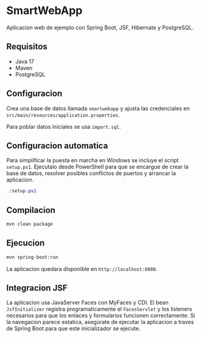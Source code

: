 # SmartWebApp

Aplicacion web de ejemplo con Spring Boot, JSF, Hibernate y PostgreSQL.

## Requisitos
- Java 17
- Maven
- PostgreSQL

## Configuracion
Crea una base de datos llamada `smartwebapp` y ajusta las credenciales en `src/main/resources/application.properties`.

Para poblar datos iniciales se usa `import.sql`.

## Configuracion automatica
Para simplificar la puesta en marcha en Windows se incluye el script
`setup.ps1`. Ejecutalo desde PowerShell para que se encargue de crear la
base de datos, resolver posibles conflictos de puertos y arrancar la
aplicacion.

```powershell
./setup.ps1
```

## Compilacion
```bash
mvn clean package
```

## Ejecucion
```bash
mvn spring-boot:run
```
La aplicacion quedara disponible en `http://localhost:8080`.

## Integracion JSF
La aplicacion usa JavaServer Faces con MyFaces y CDI. El bean `JsfInitializer` registra programaticamente el `FacesServlet` y los listeners necesarios para que los enlaces y formularios funcionen correctamente. Si la navegacion parece estatica, asegúrate de ejecutar la aplicacion a traves de Spring Boot para que este inicializador se ejecute.
